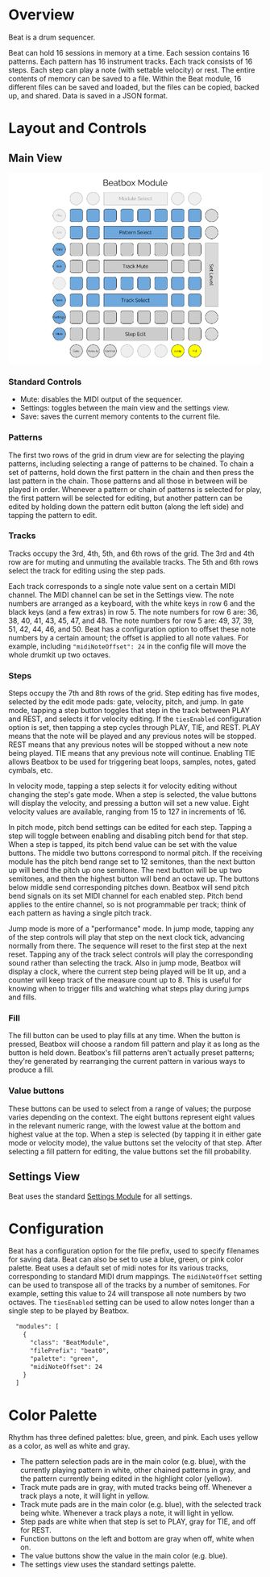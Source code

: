 # Overview

Beat is a drum sequencer. 

Beat can hold 16 sessions in memory at a time. 
Each session contains 16 patterns.
Each pattern has 16 instrument tracks.
Each track consists of 16 steps. 
Each step can play a note (with settable velocity) or rest.
The entire contents of memory can be saved to a file. 
Within the Beat module, 16 different files can be saved and loaded, but
the files can be copied, backed up, and shared. Data is saved in a JSON format.


# Layout and Controls

## Main View

<img width="960px" src="beat.png"/>

### Standard Controls

- Mute: disables the MIDI output of the sequencer.
- Settings: toggles between the main view and the settings view.
- Save: saves the current memory contents to the current file.

### Patterns

The first two rows of the grid in drum view are for selecting the playing patterns,
including selecting a range of patterns to be chained. To chain a set of patterns, hold down the first pattern in the
chain and then press the last pattern in the chain. Those patterns and all those in between will be played in order.
Whenever a pattern or chain of patterns is selected for play, the first pattern will be selected for editing, but another pattern can be edited by 
holding down the pattern edit button (along the left side) and tapping the pattern to edit.


### Tracks

Tracks occupy the 3rd, 4th, 5th, and 6th rows of the grid. The 3rd and 4th row are for muting and unmuting the available tracks. The 5th and 6th rows
select the track for editing using the step pads.

Each track corresponds to a single note value sent on a certain MIDI channel. The MIDI channel can be set in the Settings view.
The note numbers are arranged as a keyboard, with the white keys in row 6 and the black keys (and a few extras) in row 5. 
The note numbers for row 6 are: 36, 38, 40, 41, 43, 45, 47, and 48. The note numbers for row 5 are: 49, 37, 39, 51, 42, 44, 46, and 50. 
Beat has a configuration option to offset 
these note numbers by a certain amount; the offset is applied to all note values. For example, including `"midiNoteOffset": 24` in the
config file will move the whole drumkit up two octaves.


### Steps

Steps occupy the 7th and 8th rows of the grid. Step editing has five modes, selected by the edit mode pads: gate, velocity, pitch, and jump. 
In gate mode, tapping a step button toggles that step in the track between PLAY and REST, and selects it for velocity editing. 
If the ```tiesEnabled``` configuration option is set, then tapping a step cycles through PLAY, TIE, and REST. PLAY means that the
note will be played and any previous notes will be stopped. REST means that any previous notes will be stopped without a new note
being played. TIE means that any previous note will continue. Enabling TIE allows Beatbox to be used for triggering beat loops,
samples, notes, gated cymbals, etc.

In velocity mode, tapping a step 
selects it for velocity editing without changing the step's gate mode. When a step is selected, the value buttons will display the velocity, 
and pressing a button will set a new value. Eight velocity values are available, ranging from 15 to 127 in increments of 16.

In pitch mode, pitch bend settings can be edited for each step. Tapping a step will toggle between enabling and disabling pitch bend for that
step. When a step is tapped, its pitch bend value can be set with the value buttons. The middle two buttons correspond to normal pitch. 
If the receiving module has the pitch bend range set to 12 semitones, than the next button up will bend the pitch up one semitone. The
next button will be up two semitones, and then the highest button will bend an octave up. The buttons below middle send corresponding
pitches down. Beatbox will send pitch bend signals on its set MIDI channel for each enabled step. Pitch bend applies to the entire channel,
so is not programmable per track; think of each pattern as having a single pitch track.

Jump mode is more of a "performance" mode. In jump mode, tapping any of the step controls will play that step on the next clock tick,
advancing normally from there. The sequence will reset to the first step at the next reset. Tapping any of the track select controls
will play the corresponding sound rather than selecting the track. Also in jump mode, Beatbox will display a clock, where the current
step being played will be lit up, and a counter will keep track of the measure count up to 8. This is useful for knowing when
to trigger fills and watching what steps play during jumps and fills.


### Fill

The fill button can be used to play fills at any time. When the button is pressed, Beatbox will choose a random fill pattern and play it
as long as the button is held down. Beatbox's fill patterns aren't actually preset patterns; they're generated by rearranging the current
pattern in various ways to produce a fill. 


### Value buttons

These buttons can be used to select from a range of values; the purpose varies depending on the context. 
The eight buttons represent eight values in the relevant numeric range, with the lowest value at the bottom and highest value at the top. 
When a step is selected (by tapping it in either gate mode or velocity mode), the value buttons set the velocity of that step. After
selecting a fill pattern for editing, the value buttons set the fill probability.


## Settings View

Beat uses the standard [Settings Module](settings.md) for all settings.

# Configuration

Beat has a configuration option for the file prefix, used to specify filenames for saving data. 
Beat can also be set to use a blue, green, or pink color palette. Beat uses a default set of
midi notes for its various tracks, corresponding to standard MIDI drum mappings. The ```midiNoteOffset```
setting can be used to transpose all of the tracks by a number of semitones. For example, setting this
value to 24 will transpose all note numbers by two octaves. The ```tiesEnabled``` setting can be used
to allow notes longer than a single step to be played by Beatbox.

```
  "modules": [
    {
      "class": "BeatModule",
      "filePrefix": "beat0",
      "palette": "green",
      "midiNoteOffset": 24
    }
  ]
```

# Color Palette

Rhythm has three defined palettes: blue, green, and pink. Each uses yellow as a color, as well as white and gray.
- The pattern selection pads are in the main color (e.g. blue), with the currently playing pattern in white, other chained patterns in gray,
 and the pattern currently being edited in the highlight color (yellow). 
- Track mute pads are in gray, with muted tracks being off. Whenever a track plays a note, it will light in yellow.
- Track mute pads are in the main color (e.g. blue), with the selected track being white. Whenever a track plays a note, it will light in yellow.
- Step pads are white when that step is set to PLAY, gray for TIE, and off for REST.
- Function buttons on the left and bottom are gray when off, white when on.
- The value buttons show the value in the main color (e.g. blue).
- The settings view uses the standard settings palette.


  

